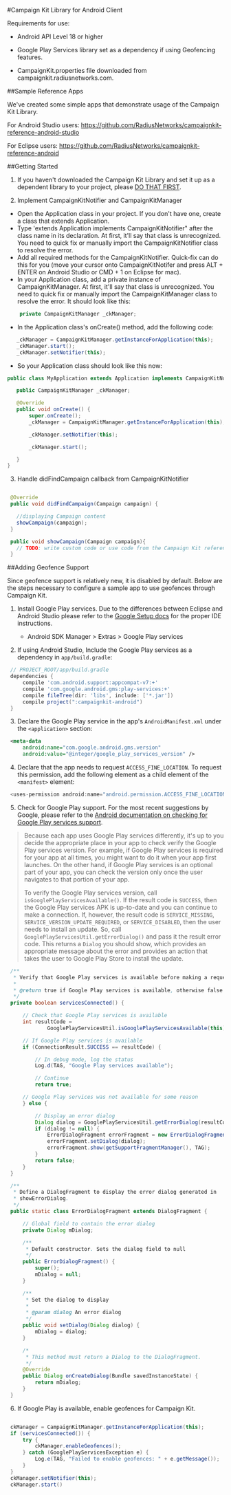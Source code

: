 
#Campaign Kit Library for Android Client

Requirements for use: 

* Android API Level 18 or higher

* Google Play Services library set as a dependency if using Geofencing features.

* CampaignKit.properties file downloaded from campaignkit.radiusnetworks.com.




##Sample Reference Apps

We've created some simple apps that demonstrate usage of the Campaign Kit Library.

For Android Studio users:
https://github.com/RadiusNetworks/campaignkit-reference-android-studio

For Eclipse users:
https://github.com/RadiusNetworks/campaignkit-reference-android




##Getting Started


1. If you haven't downloaded the Campaign Kit Library and set it up as a dependent library to your project, please [DO THAT FIRST](https://github.com/RadiusNetworks/campaignkit-documentation/blob/master/docs/android/download.md).


2. Implement CampaignKitNotifier and CampaignKitManager
 * Open the Application class in your project. If you don't have one, create a class that extends Application.
 * Type 'extends Application implements CampaignKitNotifier" after the class name in its declaration. At first, it'll say that class is unrecognized. You need to quick fix or manually import the CampaignKitNotifier class to resolve the error.
 * Add all required methods for the CampaignKitNotifier. Quick-fix can do this for you (move your cursor onto CampaignKitNotifer and press ALT + ENTER on Android Studio or CMD + 1 on Eclipse for mac).
 * In your Application class, add a private instance of CampaignKitManager. At first, it'll say that class is unrecognized. You need to quick fix or manually import the CampaignKitManager class to resolve the error. It should look like this:
 ```java
     private CampaignKitManager _ckManager;
 ```
 
 * In the Application class's onCreate() method, add the following code:
 ```java 
    _ckManager = CampaignKitManager.getInstanceForApplication(this);
    _ckManager.start();
    _ckManager.setNotifier(this);
 ```
 
 * So your Application class should look like this now:
 ```java
 public class MyApplication extends Application implements CampaignKitNotifier {

    public CampaignKitManager _ckManager;

    @Override
    public void onCreate() {
        super.onCreate();
        _ckManager = CampaignKitManager.getInstanceForApplication(this);

        _ckManager.setNotifier(this);

        _ckManager.start();

    }
 }
 ```

3. Handle didFindCampaign callback from CampaignKitNotifier
 ```java

  @Override
  public void didFindCampaign(Campaign campaign) {

    //displaying Campaign content
    showCampaign(campaign);
  }

  public void showCampaign(Campaign campaign){
    // TODO: write custom code or use code from the Campaign Kit reference app
  }
 ```


##Adding Geofence Support

Since geofence support is relatively new, it is disabled by default. Below are
the steps necessary to configure a sample app to use geofences through
Campaign Kit.

1. Install Google Play services. Due to the differences between Eclipse and
   Android Studio please refer to the [Google Setup docs](https://developer.android.com/google/play-services/setup.html)
   for the proper IDE instructions.


   - Android SDK Manager > Extras > Google Play services

2. If using Android Studio, Include the Google Play services as a dependency in `app/build.gradle`:
 ```groovy
  // PROJECT_ROOT/app/build.gradle
  dependencies {
      compile 'com.android.support:appcompat-v7:+'
      compile 'com.google.android.gms:play-services:+'
      compile fileTree(dir: 'libs', include: ['*.jar'])
      compile project(":campaignkit-android")
  }
 ```
 
3. Declare the Google Play service in the app's `AndroidManifest.xml` under the
   `<application>` section:
 ```xml
  <meta-data
      android:name="com.google.android.gms.version"
      android:value="@integer/google_play_services_version" />
 ```

4. Declare that the app needs to request `ACCESS_FINE_LOCATION`. To request
   this permission, add the following element as a child element of the
   `<manifest>` element:
 ```groovy
  <uses-permission android:name="android.permission.ACCESS_FINE_LOCATION"/>
 ```

5. Check for Google Play support. For the most recent suggestions by Google,
   please refer to the [Android documentation on checking for Google Play
   services support](https://developer.android.com/google/play-services/setup.html#ensure).

  > Because each app uses Google Play services differently, it's up to you
  > decide the appropriate place in your app to check verify the Google Play
  > services version. For example, if Google Play services is required for your
  > app at all times, you might want to do it when your app first launches. On
  > the other hand, if Google Play services is an optional part of your app,
  > you can check the version only once the user navigates to that portion of
  > your app.
  >
  > To verify the Google Play services version, call
  > `isGooglePlayServicesAvailable()`. If the result code is `SUCCESS`, then
  > the Google Play services APK is up-to-date and you can continue to make a
  > connection. If, however, the result code is `SERVICE_MISSING`,
  > `SERVICE_VERSION_UPDATE_REQUIRED`, or `SERVICE_DISABLED`, then the user
  > needs to install an update. So, call
  > `GooglePlayServicesUtil.getErrorDialog()` and pass it the result error
  > code. This returns a `Dialog` you should show, which provides an
  > appropriate message about the error and provides an action that takes the
  > user to Google Play Store to install the update.
  
 ```java
  /**
   * Verify that Google Play services is available before making a request.
   *
   * @return true if Google Play services is available, otherwise false
   */
  private boolean servicesConnected() {

      // Check that Google Play services is available
      int resultCode =
              GooglePlayServicesUtil.isGooglePlayServicesAvailable(this);

      // If Google Play services is available
      if (ConnectionResult.SUCCESS == resultCode) {

          // In debug mode, log the status
          Log.d(TAG, "Google Play services available");

          // Continue
          return true;

      // Google Play services was not available for some reason
      } else {

          // Display an error dialog
          Dialog dialog = GooglePlayServicesUtil.getErrorDialog(resultCode, this, 0);
          if (dialog != null) {
              ErrorDialogFragment errorFragment = new ErrorDialogFragment();
              errorFragment.setDialog(dialog);
              errorFragment.show(getSupportFragmentManager(), TAG);
          }
          return false;
      }
  }

  /**
   * Define a DialogFragment to display the error dialog generated in
   * showErrorDialog.
   */
  public static class ErrorDialogFragment extends DialogFragment {

      // Global field to contain the error dialog
      private Dialog mDialog;

      /**
       * Default constructor. Sets the dialog field to null
       */
      public ErrorDialogFragment() {
          super();
          mDialog = null;
      }

      /**
       * Set the dialog to display
       *
       * @param dialog An error dialog
       */
      public void setDialog(Dialog dialog) {
          mDialog = dialog;
      }

      /*
       * This method must return a Dialog to the DialogFragment.
       */
      @Override
      public Dialog onCreateDialog(Bundle savedInstanceState) {
          return mDialog;
      }
  }

 ```

6. If Google Play is available, enable geofences for Campaign Kit.
 ```java

  ckManager = CampaignKitManager.getInstanceForApplication(this);
  if (servicesConnected()) {
      try {
          ckManager.enableGeofences();
      } catch (GooglePlayServicesException e) {
          Log.e(TAG, "Failed to enable geofences: " + e.getMessage());
      }
  }
  ckManager.setNotifier(this);
  ckManager.start()

 ```
